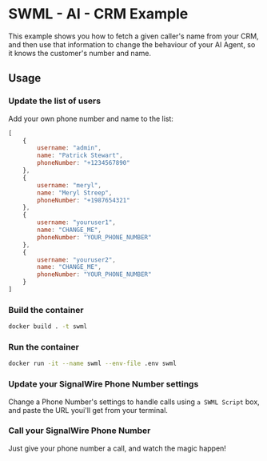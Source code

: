 # SWML - AI - CRM Example

This example shows you how to fetch a given caller's name from your CRM, and then use that information to change the behaviour of your AI Agent, so it knows the customer's number and name.

## Usage

### Update the list of users
Add your own phone number and name to the list:
```javascript
[
    {
        username: "admin",
        name: "Patrick Stewart",
        phoneNumber: "+1234567890"
    },
    {
        username: "meryl",
        name: "Meryl Streep",
        phoneNumber: "+1987654321"
    },
    {
        username: "youruser1",
        name: "CHANGE_ME",
        phoneNumber: "YOUR_PHONE_NUMBER"
    },
    {
        username: "youruser2",
        name: "CHANGE_ME",
        phoneNumber: "YOUR_PHONE_NUMBER"
    }
]

```

### Build the container
```bash
docker build . -t swml 
```

### Run the container
```bash
docker run -it --name swml --env-file .env swml
```

### Update your SignalWire Phone Number settings
Change a Phone Number's settings to handle calls using `a SWML Script` box, and paste the URL youi'll get from your terminal.

### Call your SignalWire Phone Number
Just give your phone number a call, and watch the magic happen!
